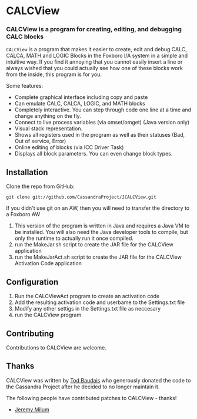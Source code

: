 # CALCView #
### CALCView is a program for creating, editing, and debugging CALC blocks  ###

`CALCView` is a program that makes it easier to create, edit and debug CALC, 
CALCA, MATH and LOGIC Blocks in the Foxboro I/A system in a simple and intuitive way. 
If you find it annoying that you cannot easily insert a line or always wished that you 
could actually see how one of these blocks work from the inside, this program is for you.

Some features:

+ Complete graphical interface including copy and paste
+ Can emulate CALC, CALCA, LOGIC, and MATH blocks
+ Completely interactive. You can step through code one line at a time and change anything on the fly.
+ Connect to live process variables (via omset/omget) (Java version only)
+ Visual stack representation.
+ Shows all registers used in the program as well as their statuses (Bad, Out of service, Error)
+ Online editing of blocks (via ICC Driver Task)
+ Displays all block parameters. You can even change block types.

## Installation ##

Clone the repo from GitHub:

    git clone git://github.com/CassandraProject/JCALCView.git

If you didn't use git on an AW, then you will need to transfer the directory to
a Foxboro AW

1. This version of the program is written in Java and requires a Java VM to be installed. You
will also need the Java developer tools to compile, but only the runtime to actually run it once
compiled.
2. run the MakeJar.sh script to create the JAR file for the CALCView application
3. run the MakeJarAct.sh script to create the JAR file for the CALCView Activation Code application

## Configuration ##
1. Run the CALCViewAct program to create an activation code
2. Add the resulting activation code and userbame to the Settings.txt file
3. Modify any other settigs in the Settings.txt file as neccesary
4. run the CALCView program

## Contributing ##

Contributions to CALCView are welcome. 

## Thanks ##

CALCView was written by [Tod Baudais](mailto:tod_baudais@mac.com) who generously donated the code to the Cassandra Project 
after he decided to no longer maintain it. 

The following people have contributed patches to  CALCView - thanks!

* [Jeremy Milum](http://github.com/jmilum)
